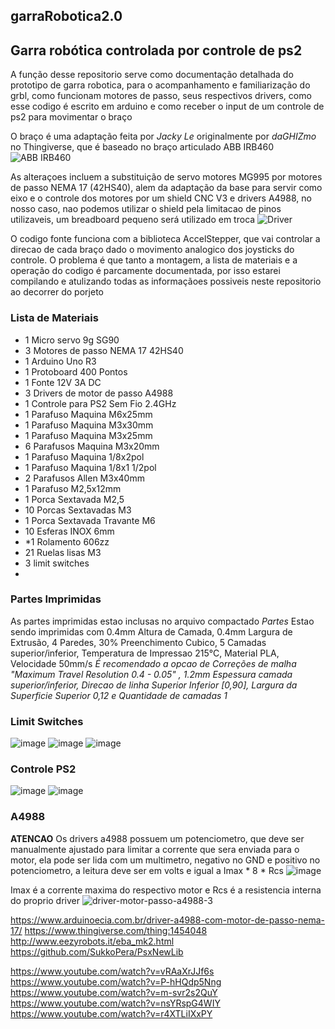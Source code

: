 ## garraRobotica2.0
## Garra robótica controlada por controle de ps2 
A função desse repositorio serve como documentação detalhada do prototipo de garra robotica, para o acompanhamento e familiarização do grbl, como funcionam motores de passo, seus respectivos drivers, como esse codigo é escrito em arduino e como receber o input de um controle de ps2 para movimentar o braço

O braço é uma adaptação feita por *Jacky Le* originalmente por *daGHIZmo* no Thingiverse, que é baseado no braço articulado ABB IRB460
![ABB IRB460](https://github.com/BlueHero233/garraRobotica2.0/assets/87818077/de3d02c1-07e0-49a4-be0a-f1199ee107cb)

As alteraçoes incluem a substituição de servo motores MG995 por motores de passo NEMA 17 (42HS40), alem da adaptação da base para servir como eixo e o controle dos motores por um shield CNC V3 e drivers A4988, no nosso caso, nao podemos utilizar o shield pela limitacao de pinos utilizaveis, um breadboard pequeno será utilizado em troca
![Driver](https://github.com/BlueHero233/garraRobotica2.0/assets/87818077/fade96de-fefd-489c-bbb5-cf98203a58ac)

O codigo fonte funciona com a biblioteca AccelStepper, que vai controlar a direcao de cada braço dado o movimento analogico dos joysticks do controle.
O problema é que tanto a montagem, a lista de materiais e a operação do codigo é parcamente documentada, por isso estarei compilando e atulizando todas as informaçãoes possiveis neste repositorio ao decorrer do porjeto

### Lista de Materiais
- 1 Micro servo 9g SG90
- 3 Motores de passo NEMA 17 42HS40
- 1 Arduino Uno R3
- 1 Protoboard 400 Pontos
- 1 Fonte 12V 3A DC
- 3 Drivers de motor de passo A4988
- 1 Controle para PS2 Sem Fio 2.4GHz
- 1 Parafuso Maquina M6x25mm
- 1 Parafuso Maquina M3x30mm
- 1 Parafuso Maquina M3x25mm
- 6 Parafusos Maquina M3x20mm
- 1 Parafuso Maquina 1/8x2pol
- 1 Parafuso Maquina 1/8x1 1/2pol
- 2 Parafusos Allen M3x40mm
- 1 Parafuso M2,5x12mm
- 1 Porca Sextavada M2,5
- 10 Porcas Sextavadas M3
- 1 Porca Sextavada Travante M6
- 10 Esferas INOX 6mm
- *1 Rolamento 606zz
- 21 Ruelas lisas M3
- 3 limit switches
- 
### Partes Imprimidas
As partes imprimidas estao inclusas no arquivo compactado *Partes*
Estao sendo imprimidas com 0.4mm Altura de Camada, 0.4mm Largura de Extrusão, 4 Paredes, 30% Preenchimento Cubico, 5 Camadas superior/inferior, Temperatura de Impressao 215°C, Material PLA, Velocidade 50mm/s
*É recomendado a opcao de Correções de malha "Maximum Travel Resolution 0.4 - 0.05" , 1.2mm Espessura camada superior/inferior, Direcao de linha Superior Inferior [0,90], Largura da Superficie Superior 0,12 e Quantidade de camadas 1*

### Limit Switches
![image](https://github.com/BlueHero233/garraRobotica2.0/assets/87818077/657a3e3d-4c27-44f8-a140-e66b20c6d094)
![image](https://github.com/BlueHero233/garraRobotica2.0/assets/87818077/fa8bcd61-e897-4dca-845d-7b8687408236)
![image](https://github.com/BlueHero233/garraRobotica2.0/assets/87818077/e15ffbc7-5ce9-410b-9724-3fcfbb4a5db3)

### Controle PS2
![image](https://github.com/BlueHero233/garraRobotica2.0/assets/87818077/b3732631-9a10-4f62-85f7-056e1779e9f9)
![image](https://github.com/BlueHero233/garraRobotica2.0/assets/87818077/06726c2c-2e81-4f99-a468-65765b527c02)

### A4988
**ATENCAO** Os drivers a4988 possuem um potenciometro, que deve ser manualmente ajustado para limitar a corrente que sera enviada para o motor, ela pode ser lida com um multimetro, negativo no GND e positivo no potenciometro, a leitura deve ser em volts e igual a Imax * 8 * Rcs
![image](https://github.com/BlueHero233/garraRobotica2.0/assets/87818077/cfe7fdf1-a19e-4ab4-ae43-654d263139ce)

Imax é a corrente maxima do respectivo motor e Rcs é a resistencia interna do proprio driver 
![driver-motor-passo-a4988-3](https://github.com/BlueHero233/garraRobotica2.0/assets/87818077/e63104f2-378e-4e6a-bdc8-badcfe2ef021)

https://www.arduinoecia.com.br/driver-a4988-com-motor-de-passo-nema-17/
https://www.thingiverse.com/thing:1454048
http://www.eezyrobots.it/eba_mk2.html
https://github.com/SukkoPera/PsxNewLib

https://www.youtube.com/watch?v=vRAaXrJJf6s
https://www.youtube.com/watch?v=P-hHQdp5Nng
https://www.youtube.com/watch?v=m-svr2s2QuY
https://www.youtube.com/watch?v=nsYRspG4WIY
https://www.youtube.com/watch?v=r4XTLiIXxPY
